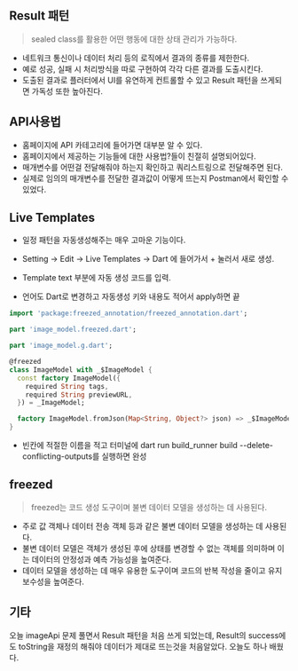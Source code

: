 ## Result 패턴
> sealed class를 활용한 어떤 행동에 대한 상태 관리가 가능하다.

+ 네트워크 통신이나 데이터 처리 등의 로직에서 결과의 종류를 제한한다.
+ 예로 성공, 실패 시 처리방식을 따로 구현하여 각각 다른 결과를 도출시킨다.
+ 도출된 결과로 플러터에서 UI를 유연하게 컨트롤할 수 있고 Result 패턴을 쓰게되면 가독성 또한 높아진다.

## API사용법

+ 홈페이지에 API 카테고리에 들어가면 대부분 알 수 있다.
+ 홈페이지에서 제공하는 기능들에 대한 사용법?들이 친절히 설명되어있다.
+ 매개변수를 어떤걸 전달해줘야 하는지 확인하고 쿼리스트링으로 전달해주면 된다.
+ 실제로 임의의 매개변수를 전달한 결과값이 어떻게 뜨는지 Postman에서 확인할 수 있었다.

## Live Templates

+ 일정 패턴을 자동생성해주는 매우 고마운 기능이다.

+ Setting -> Edit -> Live Templates -> Dart 에 들어가서 + 눌러서 새로 생성.
+ Template text 부분에 자동 생성 코드를 입력.
+ 언어도 Dart로 변경하고 자동생성 키와 내용도 적어서 apply하면 끝

```dart
import 'package:freezed_annotation/freezed_annotation.dart';

part 'image_model.freezed.dart';

part 'image_model.g.dart';

@freezed
class ImageModel with _$ImageModel {
  const factory ImageModel({
    required String tags,
    required String previewURL,
  }) = _ImageModel;

  factory ImageModel.fromJson(Map<String, Object?> json) => _$ImageModelFromJson(json);
}
```
+ 빈칸에 적절한 이름을 적고 터미널에 dart run build_runner build --delete-conflicting-outputs를 실행하면 완성

## freezed
> freezed는 코드 생성 도구이며 불변 데이터 모델을 생성하는 데 사용된다.

+ 주로 값 객체나 데이터 전송 객체 등과 같은 불변 데이터 모델을 생성하는 데 사용된다.
+ 불변 데이터 모델은 객체가 생성된 후에 상태를 변경할 수 없는 객체를 의미하며 이는 데이터의 안정성과 예측 가능성을 높여준다.
+ 데이터 모델을 생성하는 데 매우 유용한 도구이며 코드의 반복 작성을 줄이고 유지보수성을 높여준다.

## 기타
오늘 imageApi 문제 풀면서 Result 패턴을 처음 쓰게 되었는데, Result의 success에도 toString을 재정의 해줘야 데이터가 제대로 뜨는것을 처음알았다.
오늘도 하나 배웠다.
